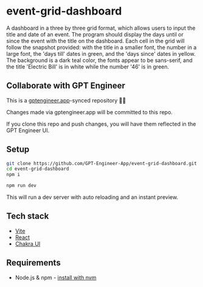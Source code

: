# event-grid-dashboard

A dashboard in a three by three grid format, which allows users to input the title and date of an event. The program should display the days until or since the event with the title on the dashboard. Each cell in the grid will follow the snapshot provided: with the title in a smaller font, the number in a large font, the 'days till' dates in green, and the 'days since' dates in yellow. The background is a dark teal color, the fonts appear to be sans-serif, and the title 'Electric Bill' is in white while the number '46' is in green. 

## Collaborate with GPT Engineer

This is a [gptengineer.app](https://gptengineer.app)-synced repository 🌟🤖

Changes made via gptengineer.app will be committed to this repo.

If you clone this repo and push changes, you will have them reflected in the GPT Engineer UI.

## Setup

```sh
git clone https://github.com/GPT-Engineer-App/event-grid-dashboard.git
cd event-grid-dashboard
npm i
```

```sh
npm run dev
```

This will run a dev server with auto reloading and an instant preview.

## Tech stack

- [Vite](https://vitejs.dev/)
- [React](https://react.dev/)
- [Chakra UI](https://chakra-ui.com/)

## Requirements

- Node.js & npm - [install with nvm](https://github.com/nvm-sh/nvm#installing-and-updating)
